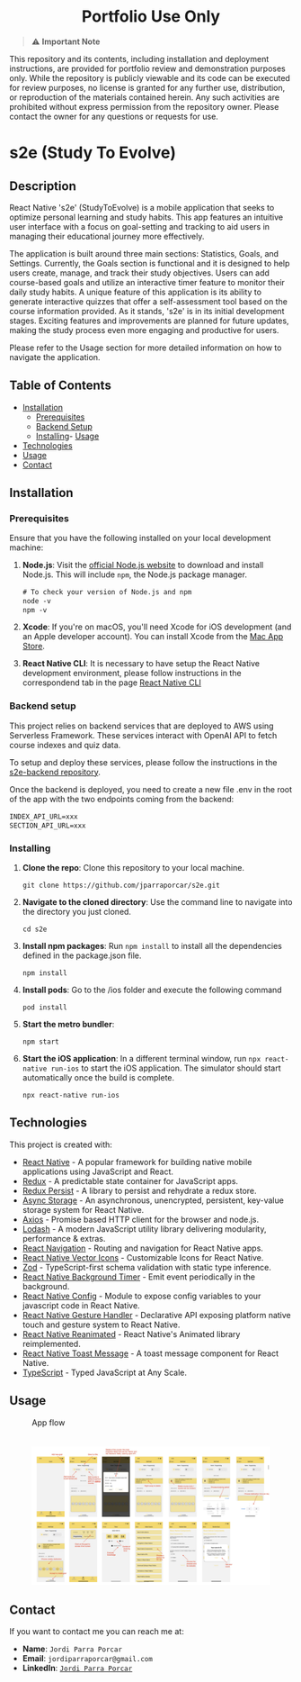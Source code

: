 <h1 align="center">Portfolio Use Only</h1>

> :warning: **Important Note**

This repository and its contents, including installation and deployment instructions, are provided for portfolio review and demonstration purposes only. While the repository is publicly viewable and its code can be executed for review purposes, no license is granted for any further use, distribution, or reproduction of the materials contained herein. Any such activities are prohibited without express permission from the repository owner. Please contact the owner for any questions or requests for use.

# s2e (Study To Evolve)

## Description

React Native 's2e' (StudyToEvolve) is a mobile application that seeks to optimize personal learning and study habits. This app features an intuitive user interface with a focus on goal-setting and tracking to aid users in managing their educational journey more effectively.

The application is built around three main sections: Statistics, Goals, and Settings. Currently, the Goals section is functional and it is designed to help users create, manage, and track their study objectives. Users can add course-based goals and utilize an interactive timer feature to monitor their daily study habits. A unique feature of this application is its ability to generate interactive quizzes that offer a self-assessment tool based on the course information provided.
As it stands, 's2e' is in its initial development stages. Exciting features and improvements are planned for future updates, making the study process even more engaging and productive for users.

Please refer to the Usage section for more detailed information on how to navigate the application.

## Table of Contents

- [Installation](#installation)
  - [Prerequisites](#prerequisites)
  - [Backend Setup](#backend-setup)
  - [Installing](#installing)- [Usage](#usage)
- [Technologies](#technologies)
- [Usage](#usage)
- [Contact](#contact)

## Installation

### Prerequisites

Ensure that you have the following installed on your local development machine:

1. **Node.js**: Visit the [official Node.js website](https://nodejs.org/) to download and install Node.js. This will include `npm`, the Node.js package manager.

   ```
   # To check your version of Node.js and npm
   node -v
   npm -v
   ```
2. **Xcode**: If you're on macOS, you'll need Xcode for iOS development (and an Apple developer account). You can install Xcode from the [Mac App Store](https://apps.apple.com/us/app/xcode/id497799835).

3. **React Native CLI**: It is necessary to have setup the React Native development environment, please follow instructions in the correspondend tab in the page [React Native CLI](https://reactnative.dev/docs/environment-setup)

### Backend setup

This project relies on backend services that are deployed to AWS using Serverless Framework. These services interact with OpenAI API to fetch course indexes and quiz data.

To setup and deploy these services, please follow the instructions in the [s2e-backend repository](https://github.com/jparraporcar/s2e-backend).

Once the backend is deployed, you need to create a new file .env in the root of the app with the two endpoints coming from the backend:

```
INDEX_API_URL=xxx
SECTION_API_URL=xxx
```

### Installing

1. **Clone the repo**: Clone this repository to your local machine.

   ```
   git clone https://github.com/jparraporcar/s2e.git
   ```

2. **Navigate to the cloned directory**: Use the command line to navigate into the directory you just cloned.

   ```
   cd s2e
   ```

3. **Install npm packages**: Run `npm install` to install all the dependencies defined in the package.json file.

   ```
   npm install
   ```
4. **Install pods**: Go to the /ios folder and execute the following command

   ```
   pod install
   ```

5. **Start the metro bundler**: 

   ```
   npm start
   ```

6. **Start the iOS application**: In a different terminal window, run `npx react-native run-ios` to start the iOS application. The simulator should start automatically once the build is complete.

   ```
   npx react-native run-ios
   ```

## Technologies

This project is created with:

- [React Native](https://reactnative.dev/) - A popular framework for building native mobile applications using JavaScript and React.
- [Redux](https://redux.js.org/) - A predictable state container for JavaScript apps.
- [Redux Persist](https://github.com/rt2zz/redux-persist) - A library to persist and rehydrate a redux store.
- [Async Storage](https://github.com/react-native-async-storage/async-storage) - An asynchronous, unencrypted, persistent, key-value storage system for React Native.
- [Axios](https://github.com/axios/axios) - Promise based HTTP client for the browser and node.js.
- [Lodash](https://lodash.com/) - A modern JavaScript utility library delivering modularity, performance & extras.
- [React Navigation](https://reactnavigation.org/) - Routing and navigation for React Native apps.
- [React Native Vector Icons](https://github.com/oblador/react-native-vector-icons) - Customizable Icons for React Native.
- [Zod](https://github.com/colinhacks/zod) - TypeScript-first schema validation with static type inference.
- [React Native Background Timer](https://github.com/ocetnik/react-native-background-timer) - Emit event periodically in the background.
- [React Native Config](https://github.com/luggit/react-native-config) - Module to expose config variables to your javascript code in React Native.
- [React Native Gesture Handler](https://github.com/software-mansion/react-native-gesture-handler) - Declarative API exposing platform native touch and gesture system to React Native.
- [React Native Reanimated](https://github.com/software-mansion/react-native-reanimated) - React Native's Animated library reimplemented.
- [React Native Toast Message](https://github.com/calintamas/react-native-toast-message) - A toast message component for React Native.
- [TypeScript](https://www.typescriptlang.org/) - Typed JavaScript at Any Scale.

## Usage

<figure>
  <figcaption>App flow</figcaption>
  <br />
  <br />
  <img src="./screenshots/app-flow.jpg" alt="App flow">
</figure>

## Contact

If you want to contact me you can reach me at:

- **Name**: `Jordi Parra Porcar`
- **Email**: `jordiparraporcar@gmail.com`
- **LinkedIn**: [`Jordi Parra Porcar`](https://www.linkedin.com/in/jordiparraporcar/)
